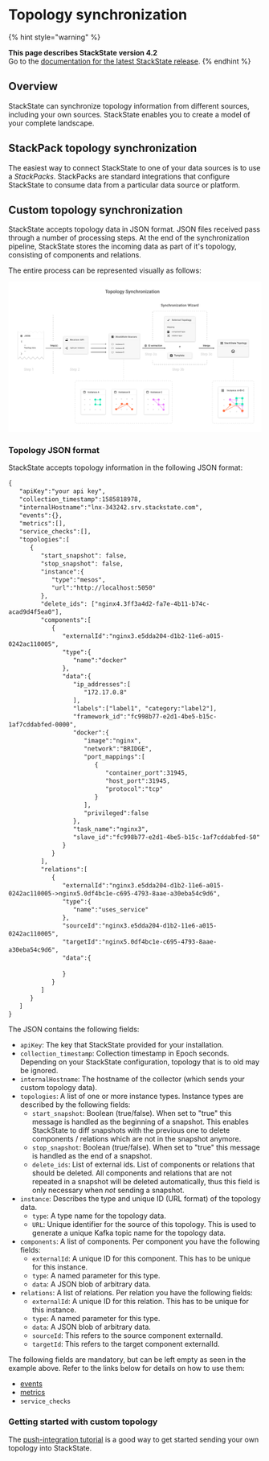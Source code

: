 # Topology synchronization

{% hint style="warning" %}

**This page describes StackState version 4.2**<br />Go to the [documentation for the latest StackState release](https://docs.stackstate.com/).
{% endhint %}

## Overview

StackState can synchronize topology information from different sources, including your own sources. StackState enables you to create a model of your complete landscape.

## StackPack topology synchronization

The easiest way to connect StackState to one of your data sources is to use a _StackPacks_. StackPacks are standard integrations that configure StackState to consume data from a particular data source or platform.

## Custom topology synchronization

StackState accepts topology data in JSON format. JSON files received pass through a number of processing steps. At the end of the synchronization pipeline, StackState stores the incoming data as part of it's topology, consisting of components and relations.

The entire process can be represented visually as follows:

![](../../.gitbook/assets/v42_topology_synchronization.png)

### Topology JSON format

StackState accepts topology information in the following JSON format:

```text
{
   "apiKey":"your api key",
   "collection_timestamp":1585818978,
   "internalHostname":"lnx-343242.srv.stackstate.com",
   "events":{},
   "metrics":[],
   "service_checks":[],
   "topologies":[
      {
         "start_snapshot": false,
         "stop_snapshot": false,
         "instance":{
            "type":"mesos",
            "url":"http://localhost:5050"
         },
         "delete_ids": ["nginx4.3ff3a4d2-fa7e-4b11-b74c-acad9d4f5ea0"],
         "components":[
            {
               "externalId":"nginx3.e5dda204-d1b2-11e6-a015-0242ac110005",
               "type":{
                  "name":"docker"
               },
               "data":{
                  "ip_addresses":[
                     "172.17.0.8"
                  ],
                  "labels":["label1", "category:"label2"],
                  "framework_id":"fc998b77-e2d1-4be5-b15c-1af7cddabfed-0000",
                  "docker":{
                     "image":"nginx",
                     "network":"BRIDGE",
                     "port_mappings":[
                        {
                           "container_port":31945,
                           "host_port":31945,
                           "protocol":"tcp"
                        }
                     ],
                     "privileged":false
                  },
                  "task_name":"nginx3",
                  "slave_id":"fc998b77-e2d1-4be5-b15c-1af7cddabfed-S0"
               }
            }
         ],
         "relations":[
            {
               "externalId":"nginx3.e5dda204-d1b2-11e6-a015-0242ac110005->nginx5.0df4bc1e-c695-4793-8aae-a30eba54c9d6",
               "type":{
                  "name":"uses_service"
               },
               "sourceId":"nginx3.e5dda204-d1b2-11e6-a015-0242ac110005",
               "targetId":"nginx5.0df4bc1e-c695-4793-8aae-a30eba54c9d6",
               "data":{

               }
            }
         ]
      }
   ]
}
```

The JSON contains the following fields:

* `apiKey`: The key that StackState provided for your installation.
* `collection_timestamp`: Collection timestamp in Epoch seconds. Depending on your StackState configuration, topology that is to old may be ignored.
* `internalHostname`: The hostname of the collector \(which sends your custom topology data\).
* `topologies`: A list of one or more instance types. Instance types are described by the following fields:
  * `start_snapshot`: Boolean \(true/false\). When set to "true" this message is handled as the beginning of a snapshot. This enables StackState to diff snapshots with the previous one to delete components / relations which are not in the snapshot anymore.
  * `stop_snapshot`: Boolean \(true/false\). When set to "true" this message is handled as the end of a snapshot.
  * `delete_ids`: List of external ids. List of components or relations that should be deleted. All components and relations that are not repeated in a snapshot will be deleted automatically, thus this field is only necessary when _not_ sending a snapshot.
* `instance`: Describes the type and unique ID \(URL format\) of the topology data.
  * `type`: A type name for the topology data.
  * `URL`: Unique identifier for the source of this topology. This is used to generate a unique Kafka topic name for the topology data.
* `components`: A list of components. Per component you have the following fields:
  * `externalId`: A unique ID for this component. This has to be unique for this instance.
  * `type`: A named parameter for this type.
  * `data`: A JSON blob of arbitrary data.
* `relations`: A list of relations. Per relation you have the following fields:
  * `externalId`: A unique ID for this relation. This has to be unique for this instance.
  * `type`: A named parameter for this type.
  * `data`: A JSON blob of arbitrary data.  
  * `sourceId`: This refers to the source component externalId.
  * `targetId`: This refers to the target component externalId.

The following fields are mandatory, but can be left empty as seen in the example above. Refer to the links below for details on how to use them:

* [events](/configure/telemetry/send_telemetry.md#events)
* [metrics](/configure/telemetry/send_telemetry.md#metrics)
* `service_checks`

### Getting started with custom topology

The [push-integration tutorial](../../develop/tutorials/push_integration_tutorial.md) is a good way to get started sending your own topology into StackState.

